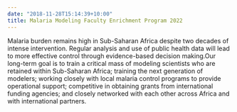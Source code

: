 ```yaml
---
date: "2018-11-28T15:14:39+10:00"
title: Malaria Modeling Faculty Enrichment Program 2022
---
```


Malaria burden remains high in Sub-Saharan Africa despite two decades of intense intervention. Regular analysis and use of public health data will lead to more effective control through evidence-based decision making.Our long-term goal is to train a critical mass of modeling scientists who are retained within Sub-Saharan Africa; training the next generation of modelers; working closely with local malaria control programs to provide operational support; competitive in obtaining grants from international funding agencies; and closely networked with each other across Africa and with international partners.
